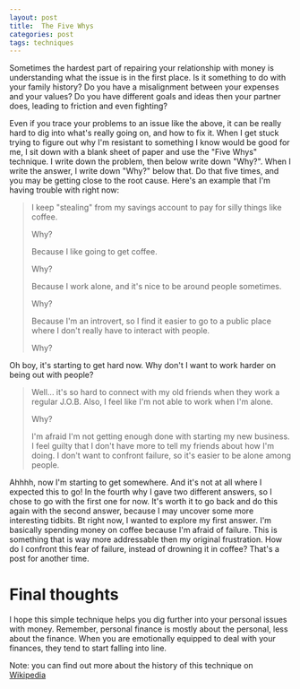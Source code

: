 ```yaml
---
layout: post
title:  The Five Whys
categories: post
tags: techniques
---
```


Sometimes the hardest part of repairing your relationship with money is understanding what the issue is in the first place. Is it something to do with your family history? Do you have a misalignment between your expenses and your values? Do you have different goals and ideas then your partner does, leading to friction and even fighting?

<!--more-->

Even if you trace your problems to an issue like the above, it can be really hard to dig into what's really going on, and how to fix it. When I get stuck trying to figure out why I'm resistant to something I know would be good for me, I sit down with a blank sheet of paper and use the "Five Whys" technique. I write down the problem, then below write down "Why?". When I write the answer, I write down "Why?" below that. Do that five times, and you may be getting close to the root cause. Here's an example that I'm having trouble with right now:

> I keep "stealing" from my savings account to pay for silly things like coffee.
> 
> Why?
> 
> Because I like going to get coffee.
> 
> Why?
> 
> Because I work alone, and it's nice to be around people sometimes.
> 
> Why?
> 
> Because I'm an introvert, so I find it easier to go to a public place where I don't really have to interact with people.
> 
> Why?

Oh boy, it's starting to get hard now. Why don't I want to work harder on being out with people?

> Well... it's so hard to connect with my old friends when they work a regular J.O.B. Also, I feel like I'm not able to work when I'm alone.
> 
> Why?
> 
> I'm afraid I'm not getting enough done with starting my new business. I feel guilty that I don't have more to tell my friends about how I'm doing. I don't want to confront failure, so it's easier to be alone among people.

Ahhhh, now I'm starting to get somewhere. And it's not at all where I expected this to go! In the fourth why I gave two different answers, so I chose to go with the first one for now. It's worth it to go back and do this again with the second answer, because I may uncover some more interesting tidbits. Bt right now, I wanted to explore my first answer. I'm basically spending money on coffee because I'm afraid of failure. This is something that is way more addressable then my original frustration. How do I confront this fear of failure, instead of drowning it in coffee? That's a post for another time.

# Final thoughts

I hope this simple technique helps you dig further into your personal issues with money. Remember, personal finance is mostly  about the personal, less about the finance. When you are emotionally equipped to deal with your finances, they tend to start falling into line.

Note: you can find out more about the history of this technique on [Wikipedia](https://en.wikipedia.org/wiki/5_Whys)